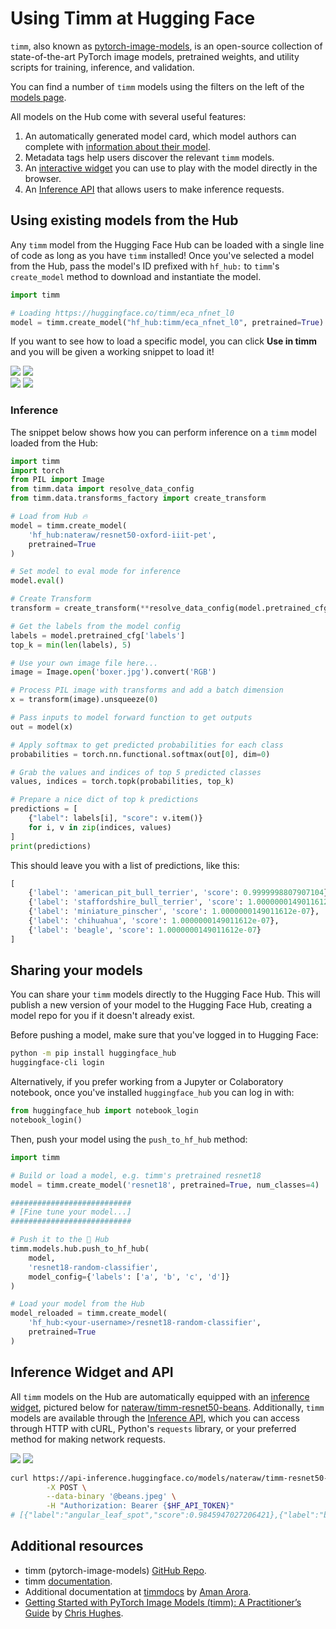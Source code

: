# Using Timm at Hugging Face

`timm`, also known as [pytorch-image-models](https://github.com/rwightman/pytorch-image-models), is an open-source collection of state-of-the-art PyTorch image models, pretrained weights, and utility scripts for training, inference, and validation.

You can find a number of `timm` models using the filters on the left of the [models page](https://huggingface.co/models?library=timm&sort=downloads).

All models on the Hub come with several useful features:
1. An automatically generated model card, which model authors can complete with [information about their model](./models-cards).
2. Metadata tags help users discover the relevant `timm` models.
3. An [interactive widget](./models-widgets) you can use to play with the model directly in the browser.
4. An [Inference API](./models-inference) that allows users to make inference requests.

## Using existing models from the Hub

Any `timm` model from the Hugging Face Hub can be loaded with a single line of code as long as you have `timm` installed! Once you've selected a model from the Hub, pass the model's ID prefixed with `hf_hub:` to `timm`'s `create_model` method to download and instantiate the model. 

```py
import timm

# Loading https://huggingface.co/timm/eca_nfnet_l0
model = timm.create_model("hf_hub:timm/eca_nfnet_l0", pretrained=True)
```

If you want to see how to load a specific model, you can click **Use in timm** and you will be given a working snippet to load it! 

<div class="flex justify-center">
<img class="block dark:hidden" src="https://huggingface.co/datasets/huggingface/documentation-images/resolve/main/hub/libraries-timm_snippet1.png"/>
<img class="hidden dark:block" src="https://huggingface.co/datasets/huggingface/documentation-images/resolve/main/hub/libraries-timm_snippet1-dark.png"/>
</div>
<div class="flex justify-center">
<img class="block dark:hidden" src="https://huggingface.co/datasets/huggingface/documentation-images/resolve/main/hub/libraries-timm_snippet2.png"/>
<img class="hidden dark:block" src="https://huggingface.co/datasets/huggingface/documentation-images/resolve/main/hub/libraries-timm_snippet2-dark.png"/>
</div>

### Inference

The snippet below shows how you can perform inference on a `timm` model loaded from the Hub:

```py
import timm
import torch
from PIL import Image
from timm.data import resolve_data_config
from timm.data.transforms_factory import create_transform

# Load from Hub 🔥
model = timm.create_model(
    'hf_hub:nateraw/resnet50-oxford-iiit-pet',
    pretrained=True
)

# Set model to eval mode for inference
model.eval()

# Create Transform
transform = create_transform(**resolve_data_config(model.pretrained_cfg, model=model))

# Get the labels from the model config
labels = model.pretrained_cfg['labels']
top_k = min(len(labels), 5)

# Use your own image file here...
image = Image.open('boxer.jpg').convert('RGB')

# Process PIL image with transforms and add a batch dimension
x = transform(image).unsqueeze(0)

# Pass inputs to model forward function to get outputs
out = model(x)

# Apply softmax to get predicted probabilities for each class
probabilities = torch.nn.functional.softmax(out[0], dim=0)

# Grab the values and indices of top 5 predicted classes
values, indices = torch.topk(probabilities, top_k)

# Prepare a nice dict of top k predictions
predictions = [
    {"label": labels[i], "score": v.item()}
    for i, v in zip(indices, values)
]
print(predictions)
```

This should leave you with a list of predictions, like this:

```py
[
    {'label': 'american_pit_bull_terrier', 'score': 0.9999998807907104},
    {'label': 'staffordshire_bull_terrier', 'score': 1.0000000149011612e-07},
    {'label': 'miniature_pinscher', 'score': 1.0000000149011612e-07},
    {'label': 'chihuahua', 'score': 1.0000000149011612e-07},
    {'label': 'beagle', 'score': 1.0000000149011612e-07}
]
```

## Sharing your models

You can share your `timm` models directly to the Hugging Face Hub. This will publish a new version of your model to the Hugging Face Hub, creating a model repo for you if it doesn't already exist.

Before pushing a model, make sure that you've logged in to Hugging Face:

```sh
python -m pip install huggingface_hub
huggingface-cli login
```

Alternatively, if you prefer working from a Jupyter or Colaboratory notebook, once you've installed `huggingface_hub` you can log in with:

```py
from huggingface_hub import notebook_login
notebook_login()
```

Then, push your model using the `push_to_hf_hub` method:

```py
import timm

# Build or load a model, e.g. timm's pretrained resnet18
model = timm.create_model('resnet18', pretrained=True, num_classes=4)

###########################
# [Fine tune your model...]
###########################

# Push it to the 🤗 Hub
timm.models.hub.push_to_hf_hub(
    model,
    'resnet18-random-classifier',
    model_config={'labels': ['a', 'b', 'c', 'd']}
)

# Load your model from the Hub
model_reloaded = timm.create_model(
    'hf_hub:<your-username>/resnet18-random-classifier',
    pretrained=True
)
```

## Inference Widget and API

All `timm` models on the Hub are automatically equipped with an [inference widget](./models-widgets), pictured below for [nateraw/timm-resnet50-beans](https://huggingface.co/nateraw/timm-resnet50-beans). Additionally, `timm` models are available through the [Inference API](./models-inference), which you can access through HTTP with cURL, Python's `requests` library, or your preferred method for making network requests. 

<div class="flex justify-center">
<img class="block dark:hidden" src="https://huggingface.co/datasets/huggingface/documentation-images/resolve/main/hub/libraries-timm_widget.png"/>
<img class="hidden dark:block" src="https://huggingface.co/datasets/huggingface/documentation-images/resolve/main/hub/libraries-timm_widget-dark.png"/>
</div>

```sh
curl https://api-inference.huggingface.co/models/nateraw/timm-resnet50-beans \
        -X POST \
        --data-binary '@beans.jpeg' \
        -H "Authorization: Bearer {$HF_API_TOKEN}"
# [{"label":"angular_leaf_spot","score":0.9845947027206421},{"label":"bean_rust","score":0.01368315052241087},{"label":"healthy","score":0.001722085871733725}]
```

## Additional resources

* timm (pytorch-image-models) [GitHub Repo](https://github.com/rwightman/pytorch-image-models).
* timm [documentation](https://rwightman.github.io/pytorch-image-models/).
* Additional documentation at [timmdocs](https://timm.fast.ai) by [Aman Arora](https://github.com/amaarora).
* [Getting Started with PyTorch Image Models (timm): A Practitioner’s Guide](https://towardsdatascience.com/getting-started-with-pytorch-image-models-timm-a-practitioners-guide-4e77b4bf9055) by [Chris Hughes](https://github.com/Chris-hughes10).
